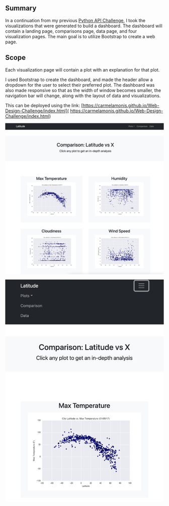 ## Summary
In a continuation from my previous [Python API Challenge]( https://github.com/carmelamonis/python-api-challenge), I took the visualizations that were generated to build a dashboard. The dashboard will contain  a landing page, comparisons page, data page, and four visualization pages. The main goal is to utilize Bootstrap to create a web page.

## Scope

Each visualization page will contain a plot with an explanation for that plot. 

I used Bootstrap to create the dashboard, and made the header allow a dropdown for the user to select their preferred plot. The dashboard was also made responsive so that as the width of window becomes smaller, the navigation bar will change, along with the layout of data and visualizations.

This can be deployed using the link: [https://carmelamonis.github.io/Web-Design-Challenge/index.html]( https://carmelamonis.github.io/Web-Design-Challenge/index.html)

![Normal](images/normal.png)

![Smaller](images/smaller.png)
